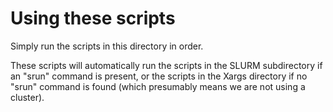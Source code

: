 # Using these scripts

Simply run the scripts in this directory in order.

These scripts will automatically run the scripts in the SLURM
subdirectory if an "srun" command is present, or the scripts
in the Xargs directory if no "srun" command is found (which
presumably means we are not using a cluster).
